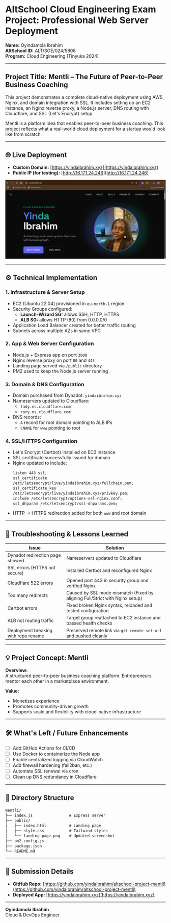 # AltSchool Cloud Engineering Exam Project: Professional Web Server Deployment

**Name:** Oyindamola Ibrahim  
**AltSchool ID:** ALT/SOE/024/5808  
**Program:** Cloud Engineering (Tinyuka 2024)

---

## Project Title: Mentli – The Future of Peer-to-Peer Business Coaching

This project demonstrates a complete cloud-native deployment using AWS, Nginx, and domain integration with SSL. It includes setting up an EC2 instance, an Nginx reverse proxy, a Node.js server, DNS routing with Cloudflare, and SSL (Let's Encrypt) setup.

Mentli is a platform idea that enables peer-to-peer business coaching. This project reflects what a real-world cloud deployment for a startup would look like from scratch.

---

## 🌐 Live Deployment

- **Custom Domain:** [https://yindaibrahim.xyz](https://yindaibrahim.xyz)
- **Public IP (for testing):** [http://16.171.24.246](http://16.171.24.246)

![Mentli Screenshot](public/landing-page.png)

---

## ⚙️ Technical Implementation

### 1. Infrastructure & Server Setup

- EC2 (Ubuntu 22.04) provisioned in `eu-north-1` region
- Security Groups configured:
  - **Launch-Wizard SG:** allows SSH, HTTP, HTTPS
  - **ALB SG:** allows HTTP (80) from 0.0.0.0/0
- Application Load Balancer created for better traffic routing
- Subnets across multiple AZs in same VPC

### 2. App & Web Server Configuration

- Node.js + Express app on port `3000`
- Nginx reverse proxy on port `80` and `443`
- Landing page served via `/public` directory
- PM2 used to keep the Node.js server running

### 3. Domain & DNS Configuration

- Domain purchased from Dynadot: `yindaibrahim.xyz`
- Nameservers updated to Cloudflare:
  - `lady.ns.cloudflare.com`
  - `rory.ns.cloudflare.com`
- DNS records:
  - `A` record for root domain pointing to ALB IPs
  - `CNAME` for `www` pointing to root

### 4. SSL/HTTPS Configuration

- Let's Encrypt (Certbot) installed on EC2 instance
- SSL certificate successfully issued for domain
- Nginx updated to include:
  ```nginx
  listen 443 ssl;
  ssl_certificate /etc/letsencrypt/live/yindaibrahim.xyz/fullchain.pem;
  ssl_certificate_key /etc/letsencrypt/live/yindaibrahim.xyz/privkey.pem;
  include /etc/letsencrypt/options-ssl-nginx.conf;
  ssl_dhparam /etc/letsencrypt/ssl-dhparams.pem;
  ```
- HTTP → HTTPS redirection added for both `www` and root domain

---

## 🧪 Troubleshooting & Lessons Learned

| Issue | Solution |
|-------|----------|
| Dynadot redirection page showed | Nameservers updated to Cloudflare |
| SSL errors (HTTPS not secure) | Installed Certbot and reconfigured Nginx |
| Cloudflare 522 errors | Opened port 443 in security group and verified Nginx |
| Too many redirects | Caused by SSL mode mismatch (Fixed by aligning Full/Strict with Nginx setup) |
| Certbot errors | Fixed broken Nginx syntax, reloaded and tested configuration |
| ALB not routing traffic | Target group reattached to EC2 instance and passed health checks |
| Deployment breaking with repo rename | Preserved remote link via `git remote set-url` and pushed cleanly |

---

## 💡 Project Concept: Mentli

**Overview:**  
A structured peer-to-peer business coaching platform. Entrepreneurs mentor each other in a marketplace environment.

**Value:**  
- Monetizes experience  
- Promotes community-driven growth  
- Supports scale and flexibility with cloud-native infrastructure

---

## 🛠️ What's Left / Future Enhancements

- [ ] Add GitHub Actions for CI/CD
- [ ] Use Docker to containerize the Node app
- [ ] Enable centralized logging via CloudWatch
- [ ] Add firewall hardening (fail2ban, etc.)
- [ ] Automate SSL renewal via cron
- [ ] Clean up DNS redundancy in Cloudflare

---

## 📁 Directory Structure

```
mentli/
├── index.js                # Express server
├── public/
│   ├── index.html          # Landing page
│   ├── style.css           # Tailwind styles
│   └── landing-page.png    # Updated screenshot
├── pm2.config.js
├── package.json
└── README.md
```

---

## 🔗 Submission Details

- **GitHub Repo:** [https://github.com/yindaibrahim/altschool-project-mentli](https://github.com/yindaibrahim/altschool-project-mentli)
- **Deployed App:** [https://yindaibrahim.xyz](https://yindaibrahim.xyz)

---

**Oyindamola Ibrahim**  
Cloud & DevOps Engineer  

